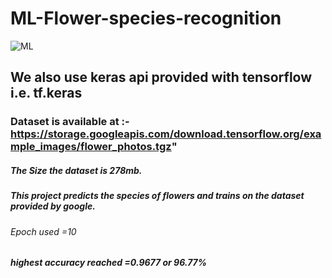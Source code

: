 # ML-Flower-species-recognition

![ML](https://i2.wp.com/thecleverprogrammer.com/wp-content/uploads/2020/11/Machine-Learning-Project-on-Flower-Recognition.png?fit=1280%2C720&ssl=1)

## We also use keras api provided with tensorflow i.e. tf.keras
### Dataset is available at :-https://storage.googleapis.com/download.tensorflow.org/example_images/flower_photos.tgz"
##### The Size the dataset is 278mb. 
##### This project predicts the species of flowers and trains on the dataset provided by google.</p>
  ###### Epoch used =10
  ##### highest accuracy reached =0.9677 or 96.77% 
